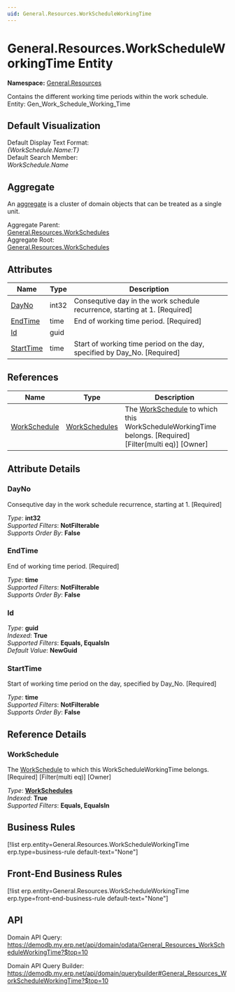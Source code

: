 ```yaml
---
uid: General.Resources.WorkScheduleWorkingTime
---
```

# General.Resources.WorkScheduleWorkingTime Entity

**Namespace:** [General.Resources](General.Resources.md)  

Contains the different working time periods within the work schedule. Entity: Gen_Work_Schedule_Working_Time

## Default Visualization
Default Display Text Format:  
_{WorkSchedule.Name:T}_  
Default Search Member:  
_WorkSchedule.Name_  

## Aggregate
An [aggregate](https://docs.erp.net/tech/advanced/concepts/aggregates.html) is a cluster of domain objects that can be treated as a single unit.  

Aggregate Parent:  
[General.Resources.WorkSchedules](General.Resources.WorkSchedules.md)  
Aggregate Root:  
[General.Resources.WorkSchedules](General.Resources.WorkSchedules.md)  

## Attributes

| Name | Type | Description |
| ---- | ---- | --- |
| [DayNo](General.Resources.WorkScheduleWorkingTime.md#dayno) | int32 | Consequtive day in the work schedule recurrence, starting at 1. [Required] 
| [EndTime](General.Resources.WorkScheduleWorkingTime.md#endtime) | time | End of working time period. [Required] 
| [Id](General.Resources.WorkScheduleWorkingTime.md#id) | guid |  
| [StartTime](General.Resources.WorkScheduleWorkingTime.md#starttime) | time | Start of working time period on the day, specified by Day_No. [Required] 

## References

| Name | Type | Description |
| ---- | ---- | --- |
| [WorkSchedule](General.Resources.WorkScheduleWorkingTime.md#workschedule) | [WorkSchedules](General.Resources.WorkSchedules.md) | The [WorkSchedule](General.Resources.WorkScheduleWorkingTime.md#workschedule) to which this WorkScheduleWorkingTime belongs. [Required] [Filter(multi eq)] [Owner] |


## Attribute Details

### DayNo

Consequtive day in the work schedule recurrence, starting at 1. [Required]

_Type_: **int32**  
_Supported Filters_: **NotFilterable**  
_Supports Order By_: **False**  

### EndTime

End of working time period. [Required]

_Type_: **time**  
_Supported Filters_: **NotFilterable**  
_Supports Order By_: **False**  

### Id

_Type_: **guid**  
_Indexed_: **True**  
_Supported Filters_: **Equals, EqualsIn**  
_Default Value_: **NewGuid**  

### StartTime

Start of working time period on the day, specified by Day_No. [Required]

_Type_: **time**  
_Supported Filters_: **NotFilterable**  
_Supports Order By_: **False**  


## Reference Details

### WorkSchedule

The [WorkSchedule](General.Resources.WorkScheduleWorkingTime.md#workschedule) to which this WorkScheduleWorkingTime belongs. [Required] [Filter(multi eq)] [Owner]

_Type_: **[WorkSchedules](General.Resources.WorkSchedules.md)**  
_Indexed_: **True**  
_Supported Filters_: **Equals, EqualsIn**  



## Business Rules

[!list erp.entity=General.Resources.WorkScheduleWorkingTime erp.type=business-rule default-text="None"]

## Front-End Business Rules

[!list erp.entity=General.Resources.WorkScheduleWorkingTime erp.type=front-end-business-rule default-text="None"]

## API

Domain API Query:
<https://demodb.my.erp.net/api/domain/odata/General_Resources_WorkScheduleWorkingTime?$top=10>

Domain API Query Builder:
<https://demodb.my.erp.net/api/domain/querybuilder#General_Resources_WorkScheduleWorkingTime?$top=10>

